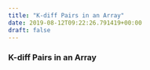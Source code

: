 ```yaml
---
title: "K-diff Pairs in an Array"
date: 2019-08-12T09:22:26.791419+00:00
draft: false
---
```


### K-diff Pairs in an Array
